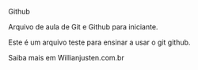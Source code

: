 Github

Arquivo de aula de Git e Github para iniciante.

Este é um arquivo teste para ensinar a usar o git github.

Saiba mais em Willianjusten.com.br